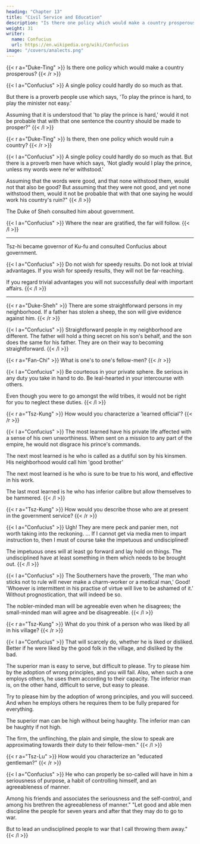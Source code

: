 ```yaml
---
heading: "Chapter 13"
title: "Civil Service and Education"
description: "Is there one policy which would make a country prosperous?"
weight: 31
writer:
  name: Confucius
  url: https://en.wikipedia.org/wiki/Confucius
image: "/covers/analects.png"
---
```





{{< r a="Duke-Ting" >}}
Is there one policy which would make a country prosperous?
{{< /r >}}


{{< l a="Confucius" >}}
A single <!-- sentence --> policy could hardly do so much as that. 

But there is a proverb people use which says, 'To play the prince is hard, to play the minister not easy.' 

Assuming that it is understood that 'to play the prince is hard,' would it not be probable that with that one sentence the country should be made to prosper?"
{{< /l >}}

{{< r a="Duke-Ting" >}}
Is there, then one policy which would ruin a country?
{{< /r >}}


{{< l a="Confucius" >}}
A single policy could hardly do so much as that. But there is a proverb men have which says, 'Not gladly would I play the prince, unless my words were ne'er withstood.'

Assuming that the words were good, and that none withstood them, would not that also be good? But assuming that they were not good, and yet none withstood them, would it not be probable that with that one saying he would work his country's ruin?" 
{{< /l >}}


The Duke of Sheh consulted him about government.

{{< l a="Confucius" >}}
Where the near are gratified, the far will follow.
{{< /l >}}

---

Tsz-hi became governor of Ku-fu and consulted Confucius about government. 

{{< l a="Confucius" >}}
Do not wish for speedy results. Do not look at trivial advantages. If you wish for speedy results, they will not be far-reaching. 

If you regard trivial advantages you will not successfully deal with important affairs.
{{< /l >}}

---

{{< r a="Duke-Sheh" >}}
There are some straightforward persons in my neighborhood. If a father has stolen a sheep, the son will give evidence against him.
{{< /r >}}

{{< l a="Confucius" >}}
Straightforward people in my neighborhood are different. The father will hold a thing secret on his son's behalf, and the son does the same for his father. They are on their way to becoming straightforward.
{{< /l >}}

{{< r a="Fan-Chi" >}}
What is one's to one's fellow-men?
{{< /r >}}

{{< l a="Confucius" >}}
Be courteous in your private sphere. Be serious in any duty you take in hand to do. Be leal-hearted in your intercourse with others. 

Even though you were to go amongst the wild tribes, it would not be right for you to neglect these duties. 
{{< /l >}}

{{< r a="Tsz-Kung" >}}
How would you characterize a 'learned official'?
{{< /r >}}

{{< l a="Confucius" >}}
The most learned have his private life affected with a sense of his own unworthiness. When sent on a mission to any part of the empire, he would not disgrace his prince's commands.

The next most learned is he who is called as a dutiful son by his kinsmen. His neighborhood would call him 'good brother'

The next most learned is he who is sure to be true to his word, and effective in his work. 

The last most learned is he who has inferior calibre but allow themselves to be hammered.
{{< /l >}}

{{< r a="Tsz-Kung" >}}
How would you describe those who are at present in the government service?
{{< /r >}}

{{< l a="Confucius" >}}
Ugh! They are mere peck and panier men, not worth taking into the reckoning.
...
If I cannot get via media men to impart instruction to, then I must of course take the impetuous and undisciplined! 

The impetuous ones will at least go forward and lay hold on things. The undisciplined have at least something in them which needs to be brought out. 
{{< /l >}}

{{< l a="Confucius" >}}
The Southerners have the proverb, 'The man who sticks not to rule will never make a charm-worker or a medical man,' Good! 'Whoever is intermittent in his practise of virtue will live to be ashamed of it.' Without prognostication, that will indeed be so. 

The nobler-minded man will be agreeable even when he disagrees; the small-minded man will agree and be disagreeable.
{{< /l >}}

{{< r a="Tsz-Kung" >}}
What do you think of a person who was liked by all in his village?
{{< /r >}}

{{< l a="Confucius" >}}
That will scarcely do, whether he is liked or disliked. Better if he were liked by the good folk in the village, and disliked by the bad.

The superior man is easy to serve, but difficult to please. Try to please him by the adoption of wrong principles, and you will fail. Also, when such a one employs others, he uses them according to their capacity. The inferior man is, on the other hand, difficult to serve, but easy to please. 

Try to please him by the adoption of wrong principles, and you will succeed. And when he employs others he requires them to be fully prepared for everything.

The superior man can be high without being haughty. The inferior man can be haughty if not high.

The firm, the unflinching, the plain and simple, the slow to speak are approximating towards their duty to their fellow-men."
{{< /l >}}


{{< r a="Tsz-Lu" >}}
How would you characterize an "educated gentleman?"
{{< /r >}}

{{< l a="Confucius" >}}
He who can properly be so-called will have in him a seriousness of purpose, a habit of controlling himself, and an agreeableness of manner.

Among his friends and associates the seriousness and the self-control, and among his brethren the agreeableness of manner." "Let good and able men discipline the people for seven years and after that they may do to go to war.

But to lead an undisciplined people to war that I call throwing them away." 
{{< /l >}}